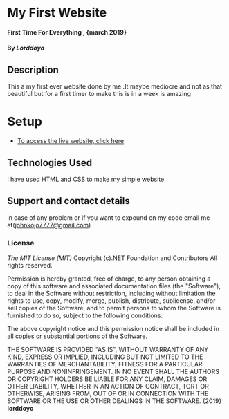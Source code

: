 # My First Website
#### First Time For Everything , {march 2019}
#### By _Lorddoyo_
## Description
This a my first ever website done by me .It maybe mediocre and not as that beautiful but for a first timer to make this is in a week is amazing

# Setup
* [To access the live website, click here](https://lorddoyo.github.io/Triangle-Tracker)

## Technologies Used
i have used HTML and CSS to make my simple website

## Support and contact details
in case of any problem or if you want to expound on my code email me at(johnkojo7777@gmail.com)

### License
*The MIT License (MIT)*
Copyright (c).NET Foundation and Contributors
All rights reserved.

Permission is hereby granted, free of charge, to any person obtaining a copy
of this software and associated documentation files (the "Software"), to deal
in the Software without restriction, including without limitation the rights
to use, copy, modify, merge, publish, distribute, sublicense, and/or sell
copies of the Software, and to permit persons to whom the Software is
furnished to do so, subject to the following conditions:

The above copyright notice and this permission notice shall be included in all
copies or substantial portions of the Software.

THE SOFTWARE IS PROVIDED "AS IS", WITHOUT WARRANTY OF ANY KIND, EXPRESS OR
IMPLIED, INCLUDING BUT NOT LIMITED TO THE WARRANTIES OF MERCHANTABILITY,
FITNESS FOR A PARTICULAR PURPOSE AND NONINFRINGEMENT. IN NO EVENT SHALL THE
AUTHORS OR COPYRIGHT HOLDERS BE LIABLE FOR ANY CLAIM, DAMAGES OR OTHER
LIABILITY, WHETHER IN AN ACTION OF CONTRACT, TORT OR OTHERWISE, ARISING FROM,
OUT OF OR IN CONNECTION WITH THE SOFTWARE OR THE USE OR OTHER DEALINGS IN THE
SOFTWARE. {2019} **lorddoyo**
